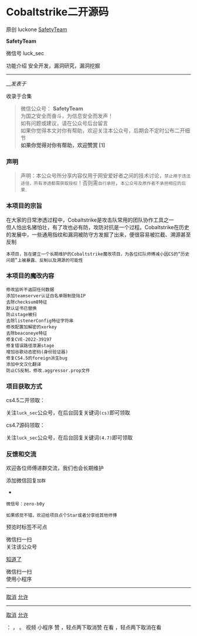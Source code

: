 #  Cobaltstrike二开源码

原创 luckone  [ SafetyTeam ](javascript:void\(0\);)

**SafetyTeam** ![]()

微信号 luck_sec

功能介绍 安全开发，漏洞研究，漏洞挖掘

____

___发表于_

收录于合集

> 微信公众号： **SafetyTeam**  
>  为国之安全而奋斗，为信息安全而发声！  
> 如有问题或建议，请在公众号后台留言  
> 如果你觉得本文对你有帮助，欢迎关注本公众号，后期会不定时公布二开细节  
>  **如果你觉得对你有帮助，欢迎赞赏 [1]**

### 声明

>
> 声明：本公众号所分享内容仅用于网安爱好者之间的技术讨论，`禁止用于违法途径，所有渗透都需获取授权`！否则需`自行承担`，`本公众号及原作者不承担相应的后果`.

### 本项目的宗旨

在大家的日常渗透过程中，Cobaltstrike是攻击队常用的团队协作工具之一  
但人怕出名猪怕壮，有了攻也必有防，攻防对抗是一个过程。Cobaltstrike在历史的发展中，一些通用指纹和漏洞被防守方发掘了出来，便很容易被拦截、溯源甚至反制

`本项目，旨在建立一个长期维护的Cobaltstrike魔改项目，为各位红队师傅减小因CS的“历史问题”上被暴露、反制以及溯源的可能性`

### 本项目的魔改内容

    
    
    修改监听不返回任何数据  
    添加teamserver认证白名单限制登陆IP  
    去除checksum8特征  
    默认证书已替换  
    防止stage被扫  
    去除listenerConfig特征字符串  
    修改配置加解密的xorkey  
    去除beaconeye特征  
    修复CVE-2022-39197  
    修复错误路径泄漏stage  
    增加谷歌动态密码(身份验证器)  
    修复CS4.5的foreign派生bug  
    添加中文汉化翻译  
    防止CS反制，修改.aggressor.prop文件  
    

### 项目获取方式

cs4.5二开领取：

关注`luck_sec`公众号，在后台回复关键词`(cs)`即可领取

cs4.7源码领取：

关注`luck_sec`公众号，在后台回复关键词`(4.7)`即可领取  

### 反馈和交流

欢迎各位师傅进群交流，我们也会长期维护

添加微信回复`加群`

  * 

    
    
    微信号：zero-b0y

`如果感觉不错，欢迎给项目点个Star或者分享给其他师傅`

  

预览时标签不可点

微信扫一扫  
关注该公众号

[知道了](javascript:;)

微信扫一扫  
使用小程序

****

[取消](javascript:void\(0\);) [允许](javascript:void\(0\);)

****

[取消](javascript:void\(0\);) [允许](javascript:void\(0\);)

： ， 。   视频 小程序 赞 ，轻点两下取消赞 在看 ，轻点两下取消在看

